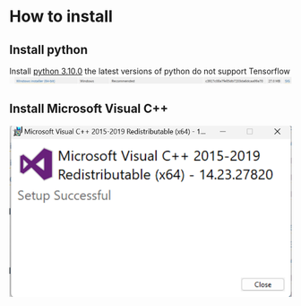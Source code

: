 # How to install
## Install python
Install [python 3.10.0](https://www.python.org/downloads/release/python-3100/) the latest versions of python do not support Tensorflow
![](https://github.com/hasanrahman2503/Tennis-Vis/blob/1d6b8093bbbaa1c73738019c18cc408317538ed2/Screenshot%202025-02-06%20170323.png)
## Install Microsoft Visual C++
![](https://github.com/hasanrahman2503/Tennis-Vis/blob/478d0ceb95030f93a7b5959b41b628c1fd58098b/MicrosoftVisualC%2B%2B.png)

